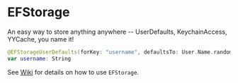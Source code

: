 # EFStorage

An easy way to store anything anywhere -- UserDefaults, KeychainAccess, YYCache, you name it!

```swift
@EFStorageUserDefaults(forKey: "username", defaultsTo: User.Name.random())
var username: String
```

See [Wiki](https://github.com/EFPrefix/EFStorage/wiki) for details on how to use `EFStorage`.
